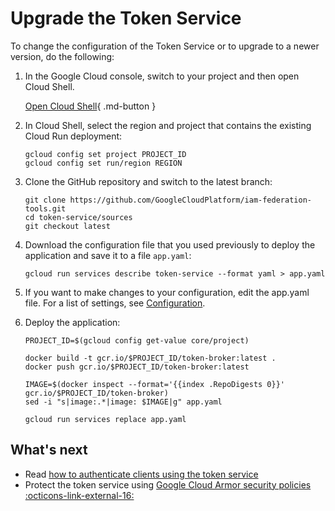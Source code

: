 # Upgrade the Token Service

To change the configuration of the Token Service or to upgrade to a newer version, 
do the following:

1.  In the Google Cloud console, switch to your project and then open Cloud Shell. 
 
    [Open Cloud Shell](https://console.cloud.google.com/?cloudshell=true&){ .md-button }
    
2.  In Cloud Shell, select the region and project that contains the existing Cloud Run deployment: 
 
        gcloud config set project PROJECT_ID 
        gcloud config set run/region REGION 

3.  Clone the GitHub repository and switch to the latest branch: 
 
        git clone https://github.com/GoogleCloudPlatform/iam-federation-tools.git
        cd token-service/sources 
        git checkout latest

4.  Download the configuration file that you used previously to deploy the application 
    and save it to a file `app.yaml`: 
 
        gcloud run services describe token-service --format yaml > app.yaml 

5.  If you want to make changes to your configuration, edit the app.yaml file. For a list of settings, 
    see [Configuration](token-service-configuration.md). 

6.  Deploy the application: 
 
        PROJECT_ID=$(gcloud config get-value core/project)

        docker build -t gcr.io/$PROJECT_ID/token-broker:latest .
        docker push gcr.io/$PROJECT_ID/token-broker:latest

        IMAGE=$(docker inspect --format='{{index .RepoDigests 0}}'  gcr.io/$PROJECT_ID/token-broker)
        sed -i "s|image:.*|image: $IMAGE|g" app.yaml

        gcloud run services replace app.yaml


## What's next

*   Read [how to authenticate clients using the token service](token-service-authenticate-clients-mtls.md)
*   Protect the token service using 
    [Google Cloud Armor security policies :octicons-link-external-16:](https://cloud.google.com/armor/docs/configure-security-policies)
    